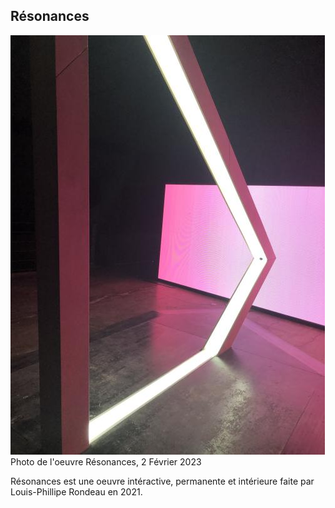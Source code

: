 ## Résonances
![photo de resonances](images/gauche_2.jpg)
Photo de l'oeuvre Résonances, 2 Février 2023

Résonances est une oeuvre intéractive, permanente et intérieure faite par Louis-Phillipe Rondeau en 2021.
